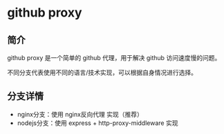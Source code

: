 # github proxy

## 简介

github proxy 是一个简单的 github 代理，用于解决 github 访问速度慢的问题。

不同分支代表使用不同的语言/技术实现，可以根据自身情况进行选择。

## 分支详情

* nginx分支：使用 nginx反向代理 实现（推荐）
* nodejs分支：使用 express + http-proxy-middleware 实现